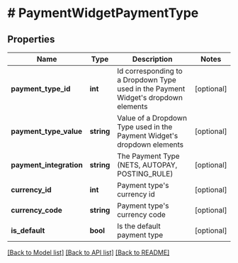 # # PaymentWidgetPaymentType

## Properties

Name | Type | Description | Notes
------------ | ------------- | ------------- | -------------
**payment_type_id** | **int** | Id corresponding to a Dropdown Type used in the Payment Widget&#39;s dropdown elements | [optional]
**payment_type_value** | **string** | Value of a Dropdown Type used in the Payment Widget&#39;s dropdown elements | [optional]
**payment_integration** | **string** | The Payment Type (NETS, AUTOPAY, POSTING_RULE) | [optional]
**currency_id** | **int** | Payment type&#39;s currency id | [optional]
**currency_code** | **string** | Payment type&#39;s currency code | [optional]
**is_default** | **bool** | Is the default payment type | [optional]

[[Back to Model list]](../../README.md#models) [[Back to API list]](../../README.md#endpoints) [[Back to README]](../../README.md)
